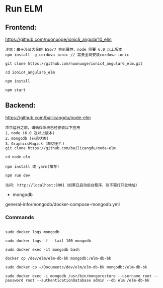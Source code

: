 

# Run ELM


## Frontend:

https://github.com/nuonuoge/ionic6_angular10_elm

```
注意：由于涉及大量的 ES6/7 等新属性，node 需要 6.0 以上版本
npm install -g cordova ionic // 需要全局安装cordova ionic

git clone https://github.com/nuonuoge/ionic4_angular6_elm.git  

cd ionic4_angular6_elm

npm install

npm start

```


## Backend:

https://github.com/bailicangdu/node-elm


```
项目运行之前，请确保系统已经安装以下应用
1、node (6.0 及以上版本)
2、mongodb (开启状态)
3、GraphicsMagick (裁切图片)
git clone https://github.com/bailicangdu/node-elm  

cd node-elm

npm install 或 yarn(推荐)

npm run dev

访问: http://localhost:8001（如果已启动前台程序，则不需打开此地址）

```

- mongodb

general-info/mongodb/docker-compose-mongodb.yml


### Commands

```

sudo docker logs mongodb

sudo docker logs -f --tail 100 mongodb

sudo docker exec -it mongodb bash

docker cp /dev/elm/elm-db-bk mongodb:/elm-db-bk

sudo docker cp ~/Documents/dev/elm/elm-db-bk mongodb:/elm-db-bk

sudo docker exec -i mongodb /usr/bin/mongorestore --username root --password root --authenticationDatabase admin --db elm /elm-db-bk


```

